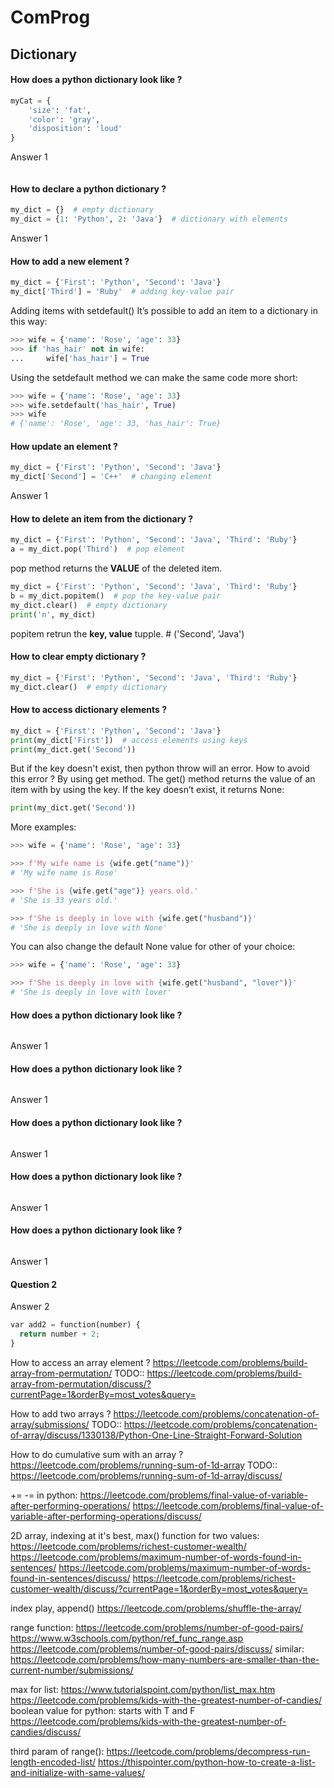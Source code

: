 # ComProg

## Dictionary

#### How does a python dictionary look like ?
```python
myCat = {
    'size': 'fat',
    'color': 'gray',
    'disposition': 'loud'
}
```

Answer 1
```python

```

#### How to declare a python dictionary ?
```python
my_dict = {}  # empty dictionary
my_dict = {1: 'Python', 2: 'Java'}  # dictionary with elements
```
Answer 1

#### How to add a new element ?
```python
my_dict = {'First': 'Python', 'Second': 'Java'}
my_dict['Third'] = 'Ruby'  # adding key-value pair
```
Adding items with setdefault()
It’s possible to add an item to a dictionary in this way:
```python
>>> wife = {'name': 'Rose', 'age': 33}
>>> if 'has_hair' not in wife:
...     wife['has_hair'] = True
```
Using the setdefault method we can make the same code more short:
```python
>>> wife = {'name': 'Rose', 'age': 33}
>>> wife.setdefault('has_hair', True)
>>> wife
# {'name': 'Rose', 'age': 33, 'has_hair': True}
```
#### How update an element ?
```python
my_dict = {'First': 'Python', 'Second': 'Java'}
my_dict['Second'] = 'C++'  # changing element
```
Answer 1

#### How to delete an item from the dictionary ?
```python
my_dict = {'First': 'Python', 'Second': 'Java', 'Third': 'Ruby'}
a = my_dict.pop('Third')  # pop element
```
pop method returns the **VALUE** of the deleted item.
```python
my_dict = {'First': 'Python', 'Second': 'Java', 'Third': 'Ruby'}
b = my_dict.popitem()  # pop the key-value pair
my_dict.clear()  # empty dictionary
print('n', my_dict)
```
popitem retrun the **key, value** tupple. # ('Second', 'Java')

#### How to clear empty dictionary ?
```python
my_dict = {'First': 'Python', 'Second': 'Java', 'Third': 'Ruby'}
my_dict.clear()  # empty dictionary
```

#### How to access dictionary elements ?
```python
my_dict = {'First': 'Python', 'Second': 'Java'}
print(my_dict['First'])  # access elements using keys
print(my_dict.get('Second'))
```
But if the key doesn't exist, then python throw will an error. How to avoid this error ? By using get method.
The get() method returns the value of an item with by using the key. If the key doesn’t exist, it returns None:
```python
print(my_dict.get('Second'))
```
More examples:
```python
>>> wife = {'name': 'Rose', 'age': 33}

>>> f'My wife name is {wife.get("name")}'
# 'My wife name is Rose'

>>> f'She is {wife.get("age")} years old.'
# 'She is 33 years old.'

>>> f'She is deeply in love with {wife.get("husband")}'
# 'She is deeply in love with None'
```
You can also change the default None value for other of your choice:
```python
>>> wife = {'name': 'Rose', 'age': 33}

>>> f'She is deeply in love with {wife.get("husband", "lover")}'
# 'She is deeply in love with lover'
```

#### How does a python dictionary look like ?
```python

```
Answer 1
#### How does a python dictionary look like ?
```python

```
Answer 1

#### How does a python dictionary look like ?
```python

```
Answer 1

#### How does a python dictionary look like ?
```python

```
Answer 1

#### How does a python dictionary look like ?
```python

```
Answer 1

#### Question 2

Answer 2

```python
var add2 = function(number) {
  return number + 2;
}
```

How to access an array element ?
https://leetcode.com/problems/build-array-from-permutation/
TODO:: https://leetcode.com/problems/build-array-from-permutation/discuss/?currentPage=1&orderBy=most_votes&query=

How to add two arrays ?
https://leetcode.com/problems/concatenation-of-array/submissions/
TODO:: https://leetcode.com/problems/concatenation-of-array/discuss/1330138/Python-One-Line-Straight-Forward-Solution

How to do cumulative sum with an array ?
https://leetcode.com/problems/running-sum-of-1d-array
TODO:: https://leetcode.com/problems/running-sum-of-1d-array/discuss/

+= -= in python:
https://leetcode.com/problems/final-value-of-variable-after-performing-operations/
https://leetcode.com/problems/final-value-of-variable-after-performing-operations/discuss/


2D array, indexing at it's best, max() function for two values:
https://leetcode.com/problems/richest-customer-wealth/
https://leetcode.com/problems/maximum-number-of-words-found-in-sentences/
https://leetcode.com/problems/maximum-number-of-words-found-in-sentences/discuss/
https://leetcode.com/problems/richest-customer-wealth/discuss/?currentPage=1&orderBy=most_votes&query=


index play, append()
https://leetcode.com/problems/shuffle-the-array/

range function:
https://leetcode.com/problems/number-of-good-pairs/
https://www.w3schools.com/python/ref_func_range.asp
https://leetcode.com/problems/number-of-good-pairs/discuss/
similar: https://leetcode.com/problems/how-many-numbers-are-smaller-than-the-current-number/submissions/

max for list: https://www.tutorialspoint.com/python/list_max.htm
https://leetcode.com/problems/kids-with-the-greatest-number-of-candies/
boolean value for python: starts with T and F 
https://leetcode.com/problems/kids-with-the-greatest-number-of-candies/discuss/

third param of range():
https://leetcode.com/problems/decompress-run-length-encoded-list/
https://thispointer.com/python-how-to-create-a-list-and-initialize-with-same-values/

